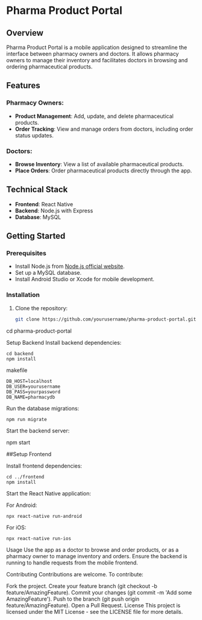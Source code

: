 # Pharma Product Portal

## Overview
Pharma Product Portal is a mobile application designed to streamline the interface between pharmacy owners and doctors. It allows pharmacy owners to manage their inventory and facilitates doctors in browsing and ordering pharmaceutical products.

## Features

### Pharmacy Owners:
- **Product Management**: Add, update, and delete pharmaceutical products.
- **Order Tracking**: View and manage orders from doctors, including order status updates.

### Doctors:
- **Browse Inventory**: View a list of available pharmaceutical products.
- **Place Orders**: Order pharmaceutical products directly through the app.

## Technical Stack
- **Frontend**: React Native
- **Backend**: Node.js with Express
- **Database**: MySQL

## Getting Started

### Prerequisites
- Install Node.js from [Node.js official website](https://nodejs.org/).
- Set up a MySQL database.
- Install Android Studio or Xcode for mobile development.

### Installation

1. Clone the repository:
   ```bash
   git clone https://github.com/yourusername/pharma-product-portal.git

cd pharma-product-portal

Setup Backend
Install backend dependencies:
```
cd backend
npm install
```

makefile
```
DB_HOST=localhost
DB_USER=yourusername
DB_PASS=yourpassword
DB_NAME=pharmacydb
```

Run the database migrations:

```
npm run migrate
```

Start the backend server:

npm start

##Setup Frontend

Install frontend dependencies:

```
cd ../frontend
npm install
```

Start the React Native application:

For Android:
```
npx react-native run-android
```

For iOS:
```
npx react-native run-ios
```

Usage
Use the app as a doctor to browse and order products, or as a pharmacy owner to manage inventory and orders. Ensure the backend is running to handle requests from the mobile frontend.

Contributing
Contributions are welcome. To contribute:

Fork the project.
Create your feature branch (git checkout -b feature/AmazingFeature).
Commit your changes (git commit -m 'Add some AmazingFeature').
Push to the branch (git push origin feature/AmazingFeature).
Open a Pull Request.
License
This project is licensed under the MIT License - see the LICENSE file for more details.
